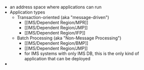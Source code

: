 - an address space where applications can run
- Application types
	- Transaction-oriented (aka "message-driven")
		- [[IMS/Dependent Region/MPR]]
		- [[IMS/Dependent Region/JMP]]
		- [[IMS/Dependent Region/IFP]]
	- Batch Processing (aka "Non-Message Processing")
		- [[IMS/Dependent Region/BMP]]
		- [[IMS/Dependent Region/JMP]]
		- for IMS systems with only IMS DB, this is the only kind of application that can be deployed
-